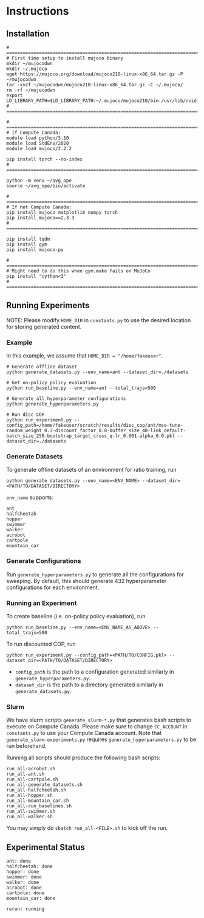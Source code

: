 # Instructions

## Installation
```
# ========================================================================
# First time setup to install mujoco binary
mkdir ~/mujocodwn
mkdir ~/.mujoco
wget https://mujoco.org/download/mujoco210-linux-x86_64.tar.gz -P ~/mujocodwn
tar -xvzf ~/mujocodwn/mujoco210-linux-x86_64.tar.gz -C ~/.mujoco/
rm -rf ~/mujocodwn
export LD_LIBRARY_PATH=$LD_LIBRARY_PATH:~/.mujoco/mujoco210/bin:/usr/lib/nvidia
# ========================================================================

# ========================================================================
# If Compute Canada:
module load python/3.10
module load StdEnv/2020
module load mujoco/2.2.2

pip install torch --no-index
# ========================================================================

python -m venv ~/avg_ope
source ~/avg_ope/bin/activate

# ========================================================================
# If not Compute Canada:
pip install mujoco matplotlib numpy torch
pip install mujoco==2.3.3
# ========================================================================

pip install tqdm
pip install gym
pip install mujoco-py

# ========================================================================
# Might need to do this when gym.make fails on MuJoCo
pip install "cython<3"
# ========================================================================
```

## Running Experiments
NOTE: Please modify `HOME_DIR` in `constants.py` to use the desired location for storing generated content.

### Example
In this example, we assume that `HOME_DIR = "/home/fakeuser"`.
```
# Generate offline dataset
python generate_datasets.py --env_name=ant --dataset_dir=./datasets

# Get on-policy policy evaluation
python run_baseline.py --env_name=ant --total_trajs=500

# Generate all hyperparameter configurations
python generate_hyperparameters.py

# Run disc COP
python run_experiment.py --config_path=/home/fakeuser/scratch/results/disc_cop/ant/mse-tune-random_weight_0.3-discount_factor_0.8-buffer_size_40-link_default-batch_size_256-bootstrap_target_cross_q-lr_0.001-alpha_0.0.pkl --dataset_dir=./datasets
```

### Generate Datasets
To generate offline datasets of an environment for ratio training, run
```
python generate_datasets.py --env_name=<ENV_NAME> --dataset_dir=<PATH/TO/DATASET/DIRECTORY>
```

`env_name` supports:
```
ant
halfcheetah
hopper
swimmer
walker
acrobot
cartpole
mountain_car
```

### Generate Configurations
Run `generate_hyperparameters.py` to generate all the configurations for sweeping.
By default, this should generate 432 hyperparameter configurations for each environment.

### Running an Experiment
To create baseline (i.e. on-policy policy evaluation), run
```
python run_baseline.py --env_name=<ENV_NAME_AS_ABOVE> --total_trajs=500
```

To run discounted COP, run
```
python run_experiment.py --config_path=<PATH/TO/CONFIG.pkl> --dataset_dir=<PATH/TO/DATASET/DIRECTORY>
```

- `config_path` is the path to a configuration generated similarly in `generate_hyperparameters.py`.
- `dataset_dir` is the path to a directory generated similarly in `generate_datasets.py`.

### Slurm
We have slurm scripts `generate_slurm-*.py` that generates bash scripts to execute on Compute Canada.
Please make sure to change `CC_ACCOUNT` in `constants.py` to use your Compute Canada account.
Note that `generate_slurm-experiments.py` requires `generate_hyperparameters.py` to be run beforehand.

Running all scripts should produce the following bash scripts:
```
run_all-acrobot.sh
run_all-ant.sh
run_all-cartpole.sh
run_all-generate_datasets.sh
run_all-halfcheetah.sh
run_all-hopper.sh
run_all-mountain_car.sh
run_all-run_baselines.sh
run_all-swimmer.sh
run_all-walker.sh
```

You may simply do `sbatch run_all-<FILE>.sh` to kick off the run.


## Experimental Status
```
ant: done
halfcheetah: done
hopper: done
swimmer: done
walker: done
acrobot: done
cartpole: done
mountain_car: done

rerun: running
```
